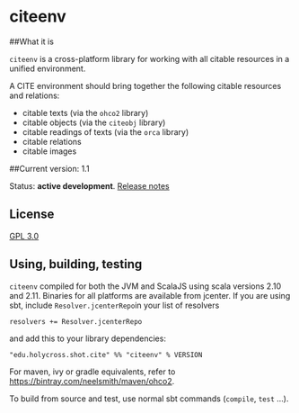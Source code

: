 # citeenv

##What it is

`citeenv` is a cross-platform library for working with all citable resources in a unified environment.

A CITE environment should bring together the following citable resources and relations:

- citable texts (via the `ohco2` library)
- citable objects (via the `citeobj` library)
- citable readings of texts (via the `orca`  library)
- citable relations
- citable images



##Current version: 1.1

Status:  **active development**. [Release notes](releases.md)

## License

[GPL 3.0](https://opensource.org/licenses/gpl-3.0.html)

## Using, building, testing

`citeenv` compiled for both the JVM and ScalaJS using scala versions 2.10 and 2.11.  Binaries for all platforms are available from jcenter.  If you are using sbt, include `Resolver.jcenterRepo`in your list of resolvers

    resolvers += Resolver.jcenterRepo

and  add this to your library dependencies:

    "edu.holycross.shot.cite" %% "citeenv" % VERSION

For maven, ivy or gradle equivalents, refer to <https://bintray.com/neelsmith/maven/ohco2>.



To build from source and test, use normal sbt commands (`compile`, `test` ...).
